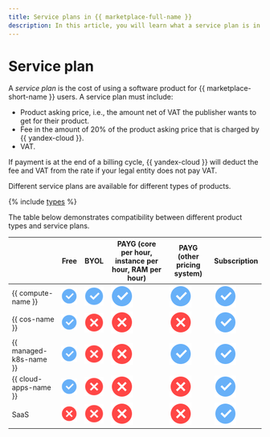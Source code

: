 ```yaml
---
title: Service plans in {{ marketplace-full-name }}
description: In this article, you will learn what a service plan is in {{ marketplace-name }}.
---
```


# Service plan

A _service plan_ is the cost of using a software product for {{ marketplace-short-name }} users. A service plan must include:
* Product asking price, i.e., the amount net of VAT the publisher wants to get for their product.
* Fee in the amount of 20% of the product asking price that is charged by {{ yandex-cloud }}.
* VAT.

If payment is at the end of a billing cycle, {{ yandex-cloud }} will deduct the fee and VAT from the rate if your legal entity does not pay VAT.

Different service plans are available for different types of products.

{% include [types](../../_includes/marketplace/types-of-charge.md) %}

The table below demonstrates compatibility between different product types and service plans.

|   | Free | BYOL | PAYG (core per hour, instance per hour, RAM per hour) | PAYG (other pricing system) | Subscription |
|-----|-----|-----|-----|-----|-----|
| {{ compute-name }} | ![image](../../_assets/common/yes.svg) | ![image](../../_assets/common/yes.svg) | ![image](../../_assets/common/yes.svg) | ![image](../../_assets/common/yes.svg) | ![image](../../_assets/common/yes.svg) |
| {{ cos-name }} | ![image](../../_assets/common/yes.svg) | ![image](../../_assets/common/no.svg) | ![image](../../_assets/common/no.svg) | ![image](../../_assets/common/no.svg) | ![image](../../_assets/common/yes.svg) |
| {{ managed-k8s-name }} | ![image](../../_assets/common/yes.svg) | ![image](../../_assets/common/no.svg) | ![image](../../_assets/common/no.svg) | ![image](../../_assets/common/yes.svg) | ![image](../../_assets/common/yes.svg) |
| {{ cloud-apps-name }} | ![image](../../_assets/common/yes.svg) | ![image](../../_assets/common/no.svg) | ![image](../../_assets/common/no.svg) | ![image](../../_assets/common/no.svg) | ![image](../../_assets/common/yes.svg) |
| SaaS | ![image](../../_assets/common/no.svg) | ![image](../../_assets/common/no.svg) | ![image](../../_assets/common/no.svg) | ![image](../../_assets/common/no.svg) | ![image](../../_assets/common/yes.svg) |